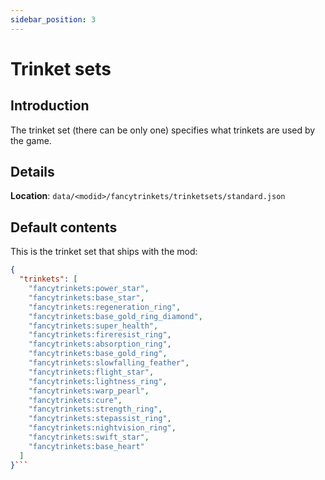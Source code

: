 ```yaml
---
sidebar_position: 3
---
```

# Trinket sets

## Introduction

The trinket set (there can be only one) specifies what trinkets are used
by the game.

## Details

**Location**: `data/<modid>/fancytrinkets/trinketsets/standard.json`

## Default contents

This is the trinket set that ships with the mod:

```json
{
  "trinkets": [
    "fancytrinkets:power_star",
    "fancytrinkets:base_star",
    "fancytrinkets:regeneration_ring",
    "fancytrinkets:base_gold_ring_diamond",
    "fancytrinkets:super_health",
    "fancytrinkets:fireresist_ring",
    "fancytrinkets:absorption_ring",
    "fancytrinkets:base_gold_ring",
    "fancytrinkets:slowfalling_feather",
    "fancytrinkets:flight_star",
    "fancytrinkets:lightness_ring",
    "fancytrinkets:warp_pearl",
    "fancytrinkets:cure",
    "fancytrinkets:strength_ring",
    "fancytrinkets:stepassist_ring",
    "fancytrinkets:nightvision_ring",
    "fancytrinkets:swift_star",
    "fancytrinkets:base_heart"
  ]
}```
